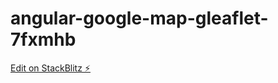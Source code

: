 # angular-google-map-gleaflet-7fxmhb

[Edit on StackBlitz ⚡️](https://stackblitz.com/edit/angular-google-map-gleaflet-7fxmhb)